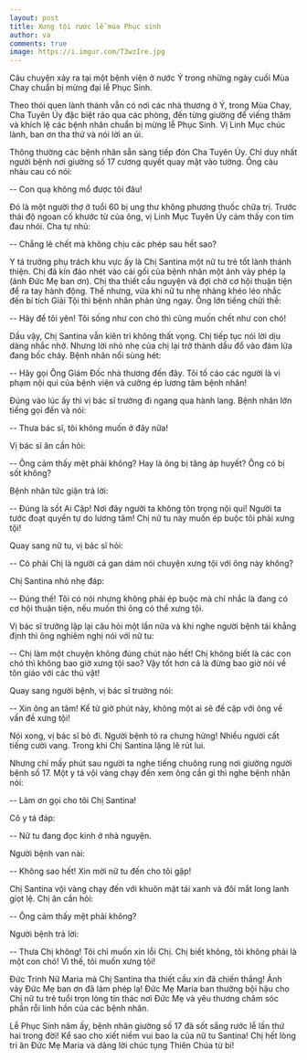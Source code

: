 ```yaml
---
layout: post
title: Xưng tội rước lễ mùa Phục sinh
author: va
comments: true
image: https://i.imgur.com/T3wzIre.jpg
---
```


Câu chuyện xảy ra tại một bệnh viện ở nước Ý trong những ngày cuối Mùa Chay chuẩn bị mừng đại lễ Phục Sinh.

Theo thói quen lành thánh vẫn có nơi các nhà thương ở Ý, trong Mùa Chay, Cha Tuyên Úy đặc biệt rảo qua các phòng, đến từng giường để viếng thăm và khích lệ các bệnh nhân chuẩn bị mừng lễ Phục Sinh. Vị Linh Mục chúc lành, ban ơn tha thứ và nói lời an ủi.

Thông thường các bệnh nhân sẵn sàng tiếp đón Cha Tuyên Úy. Chỉ duy nhất người bệnh nơi giường số 17 cương quyết quay mặt vào tường. Ông càu nhàu cau có nói:

-- Con quạ không mổ được tôi đâu!

Đó là một người thợ ở tuổi 60 bị ung thư không phương thuốc chữa trị. Trước thái độ ngoan cố khước từ của ông, vị Linh Mục Tuyên Úy cảm thấy con tim đau nhói. Cha tự nhủ:

-- Chẳng lẽ chết mà không chịu các phép sau hết sao?

Y tá trưởng phụ trách khu vực ấy là Chị Santina một nữ tu trẻ tốt lành thánh thiện. Chị đã kín đáo nhét vào cái gối của bệnh nhân một ảnh vảy phép lạ (ảnh Đức Mẹ ban ơn). Chị tha thiết cầu nguyện và đợi chờ cơ hội thuận tiện để ra tay hành động. Thế nhưng, vừa khi nữ tu nhẹ nhàng khéo léo nhắc đến bí tích Giải Tội thì bệnh nhân phản ứng ngay. Ông lớn tiếng chửi thề:

-- Hãy để tôi yên! Tôi sống như con chó thì cũng muốn chết như con chó!

Dầu vậy, Chị Santina vẫn kiên trì không thất vọng. Chị tiếp tục nói lời dịu dàng nhắc nhở. Nhưng lời nhỏ nhẹ của chị lại trở thành dầu đổ vào đám lửa đang bốc cháy. Bệnh nhân nổi sùng hét:

-- Hãy gọi Ông Giám Đốc nhà thương đến đây. Tôi tố cáo các người là vi phạm nội qui của bệnh viện và cưỡng ép lương tâm bệnh nhân!

Đúng vào lúc ấy thì vị bác sĩ trưởng đi ngang qua hành lang. Bệnh nhân lớn tiếng gọi đến và nói:

-- Thưa bác sĩ, tôi không muốn ở đây nữa!

Vị bác sĩ ân cần hỏi:

-- Ông cảm thấy mệt phải không? Hay là ông bị tăng áp huyết? Ông có bị sốt không?

Bệnh nhân tức giận trả lời:

-- Đúng là sốt Ai Cập! Nơi đây người ta không tôn trọng nội qui! Người ta tước đoạt quyền tự do lương tâm! Chị nữ tu này muốn ép buộc tôi phải xưng tội!

Quay sang nữ tu, vị bác sĩ hỏi:

-- Có phải Chị là người cả gan dám nói chuyện xưng tội với ông này không?

Chị Santina nhỏ nhẹ đáp:

-- Đúng thế! Tôi có nói nhưng không phải ép buộc mà chỉ nhắc là đang có cơ hội thuận tiện, nếu muốn thì ông có thể xưng tội.

Vị bác sĩ trưởng lập lại câu hỏi một lần nữa và khi nghe người bệnh tái khẳng định thì ông nghiêm nghị nói với nữ tu:

-- Chị làm một chuyện không đúng chút nào hết! Chị không biết là các con chó thì không bao giờ xưng tội sao? Vậy tốt hơn cả là đừng bao giờ nói về tôn giáo với các thú vật!

Quay sang người bệnh, vị bác sĩ trưởng nói:

-- Xin ông an tâm! Kể từ giờ phút này, không một ai sẽ đề cập với ông về vấn đề xưng tội!

Nói xong, vị bác sĩ bỏ đi. Người bệnh tỏ ra chưng hửng! Nhiều người cất tiếng cười vang. Trong khi Chị Santina lặng lẽ rút lui.

Nhưng chỉ mấy phút sau người ta nghe tiếng chuông rung nơi giường người bệnh số 17. Một y tá vội vàng chạy đến xem ông cần gì thì nghe bệnh nhân nói:

-- Làm ơn gọi cho tôi Chị Santina!

Cô y tá đáp:

-- Nữ tu đang đọc kinh ở nhà nguyện.

Người bệnh van nài:

-- Không sao hết! Xin mời nữ tu đến cho tôi gặp!

Chị Santina vội vàng chạy đến với khuôn mặt tái xanh và đôi mắt long lanh giọt lệ. Chị ân cần hỏi:

-- Ông cảm thấy mệt phải không?

Người bệnh trả lời:

-- Thưa Chị không! Tôi chỉ muốn xin lỗi Chị. Chị biết không, tôi không phải là một con chó! Vì thế, tôi muốn xưng tội!

Đức Trinh Nữ Maria mà Chị Santina tha thiết cầu xin đã chiến thắng! Ảnh vảy Đức Mẹ ban ơn đã làm phép lạ! Đức Mẹ Maria ban thưởng bội hậu cho Chị nữ tu trẻ tuổi trọn lòng tín thác nơi Đức Mẹ và yêu thương chăm sóc phần rỗi linh hồn của các bệnh nhân.

Lễ Phục Sinh năm ấy, bệnh nhân giường số 17 đã sốt sắng rước lễ lần thứ hai trong đời! Kể sao cho xiết niềm vui bao la của nữ tu Santina! Chị hết lòng tri ân Đức Mẹ Maria và dâng lời chúc tụng Thiên Chúa từ bi!
